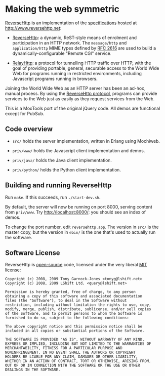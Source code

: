 # Making the web symmetric

[ReverseHttp](http://github.com/tonyg/reversehttp) is an
implementation of the [specifications][specs] hosted at
<http://www.reversehttp.net>:

 - [ReverseHttp][rev]: a dynamic, ReST-style means of enrolment and
   participation in an HTTP network. The `message/http` and
   `application/http` MIME types defined by [RFC 2616][] are used to
   build a dynamically-configurable "Remote CGI" service.

 - [RelayHttp][relay]: a protocol for tunnelling HTTP traffic over
   HTTP, with the goal of providing portable, general, securable
   access to the World Wide Web for programs running in restricted
   environments, including Javascript programs running in browsers.

Joining the World Wide Web as an HTTP server has been an ad-hoc,
manual process. By using the [ReverseHttp protocol][rev], programs can
provide services to the Web just as easily as they request services
from the Web.

This is a MooTools port of the original jQuery code. All demos are functional except for PubSub.

## Code overview

 - `src/` holds the server implementation, written in Erlang using
   Mochiweb.

 - `priv/www/` holds the Javascript client implementation and demos.

 - `priv/java/` holds the Java client implementation.

 - `priv/python/` holds the Python client implementation.

## Building and running ReverseHttp

Run `make`. If this succeeds, run `./start-dev.sh`.

By default, the server will now be running on port 8000, serving
content from `priv/www`. Try <http://localhost:8000/>: you should see
an index of demos.

To change the port number, edit `reversehttp.app`. The version in
`src/` is the master copy, but the version in `ebin/` is the one
that's used to actually run the software.

## Software License

ReverseHttp is [open-source](http://www.opensource.org/) code,
licensed under the very liberal [MIT
license](http://www.opensource.org/licenses/mit-license.php):

    Copyright (c) 2008, 2009 Tony Garnock-Jones <tonyg@lshift.net>
    Copyright (c) 2008, 2009 LShift Ltd. <query@lshift.net>

    Permission is hereby granted, free of charge, to any person
    obtaining a copy of this software and associated documentation
    files (the "Software"), to deal in the Software without
    restriction, including without limitation the rights to use, copy,
    modify, merge, publish, distribute, sublicense, and/or sell copies
    of the Software, and to permit persons to whom the Software is
    furnished to do so, subject to the following conditions:

    The above copyright notice and this permission notice shall be
    included in all copies or substantial portions of the Software.

    THE SOFTWARE IS PROVIDED "AS IS", WITHOUT WARRANTY OF ANY KIND,
    EXPRESS OR IMPLIED, INCLUDING BUT NOT LIMITED TO THE WARRANTIES OF
    MERCHANTABILITY, FITNESS FOR A PARTICULAR PURPOSE AND
    NONINFRINGEMENT. IN NO EVENT SHALL THE AUTHORS OR COPYRIGHT
    HOLDERS BE LIABLE FOR ANY CLAIM, DAMAGES OR OTHER LIABILITY,
    WHETHER IN AN ACTION OF CONTRACT, TORT OR OTHERWISE, ARISING FROM,
    OUT OF OR IN CONNECTION WITH THE SOFTWARE OR THE USE OR OTHER
    DEALINGS IN THE SOFTWARE.

  [rev]: http://www.reversehttp.net/reverse-http-spec.html
  [relay]: http://www.reversehttp.net/relay-http-spec.html
  [specs]: http://www.reversehttp.net/specs.html
  [RFC 2616]: http://www.w3.org/Protocols/rfc2616/rfc2616.html
